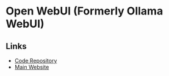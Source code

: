 # Open WebUI (Formerly Ollama WebUI)

## Links

- [Code Repository](https://github.com/open-webui/open-webui)
- [Main Website](https://openwebui.com)
